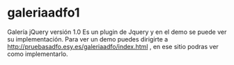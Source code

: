 # galeriaadfo1
Galería jQuery versión 1.0
Es un plugin de Jquery y en el demo se puede ver su implementación.
Para ver un demo puedes dirigirte a http://pruebasadfo.esy.es/galeriaadfo/index.html , en ese sitio podras ver como implementarlo.
